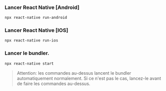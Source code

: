 
### Lancer React Native [Android]
```sh
npx react-native run-android
```

### Lancer React Native [IOS]
```sh
npx react-native run-ios
```

### Lancer le bundler.


```sh 
npx react-native start
```

> Attention: les commandes au-dessus lancent le bundler automatiquement normalement. Si ce n'est pas le cas, lancez-le avant de faire les commandes au-dessus.

